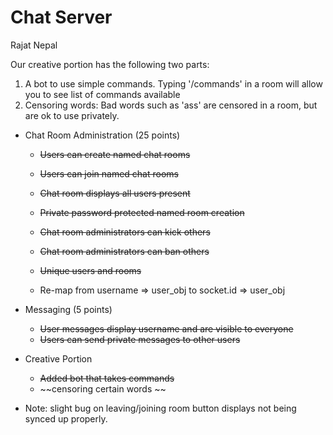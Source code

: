 # Chat Server

Rajat Nepal

Our creative portion has the following two parts:

1. A bot to use simple commands. Typing '/commands' in a room will allow you to see list of commands available
2. Censoring words: Bad words such as 'ass' are censored in a room, but are ok to use privately.


- Chat Room Administration (25 points)
    - ~~Users can create named chat rooms~~
    - ~~Users can join named chat rooms~~
    - ~~Chat room displays all users present~~
    - ~~Private password protected named room creation~~
    - ~~Chat room administrators can kick others~~
    - ~~Chat room administrators can ban others~~

    - ~~Unique users and rooms~~
    - Re-map from username => user_obj to socket.id => user_obj
- Messaging (5 points)
    - ~~User messages display username and are visible to everyone~~
    - ~~Users can send private messages to other users~~
- Creative Portion
    - ~~Added bot that takes commands~~
    - ~~censoring certain words ~~
    

- Note: slight bug on leaving/joining room button displays not being synced up properly.
